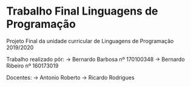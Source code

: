 # Trabalho Final Linguagens de Programação
Projeto Final da unidade curricular de Linguagens de Programação 2019/2020

Trabalho realizado pôr:
-> Bernardo Barbosa nº 170100348
-> Bernardo Ribeiro nº 160173019

Docentes:
 -> Antonio Roberto
 -> Ricardo Rodrigues
